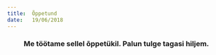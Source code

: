 ```yaml
---
title:  Õppetund
date:   19/06/2018
---
```


### <center>Me töötame sellel õppetükil. Palun tulge tagasi hiljem.</center>